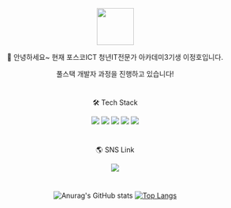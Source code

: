    <div align="center"> 

  <img src="https://user-images.githubusercontent.com/101568892/165022240-d1943930-6283-4db4-92a0-391094deca59.png" width="75">
   
  🌱 안녕하세요~ 현재 포스코ICT 청년IT전문가 아카데미3기생 이정호입니다.   
   
   풀스택 개발자 과정을 진행하고 있습니다!
  #
  🛠 Tech Stack
  
 <img src="https://img.shields.io/badge/Java-007396?style=flat&logo=Java&logoColor=white"/>  <img src="https://img.shields.io/badge/MySQL-4479A1?style=flat&logo=MySQL&logoColor=white"/> <img src="https://img.shields.io/badge/Python-3776AB?style=flat&logo=Python&logoColor=white"/> <img src="https://img.shields.io/badge/Android Studio-3DDC84?style=flat&logo=Android Studio&logoColor=white"/>  <img src="https://img.shields.io/badge/php-777BB4?style=flat&logo=php&logoColor=white"/></a>
 #
🌎 SNS Link
 
 <a href="https://www.instagram.com/jeongho_0304/">
<img
src="http://img.shields.io/badge/-Instagram-white?style=flat&logo=Instagram&link=https://www.instagram.com/jeongho_0304/"
style="height : auto; margin-left : 10px; margin-right : 10px;"/>
</a>

#
![Anurag's GitHub stats](https://github-readme-stats.vercel.app/api?username=jeongho97&show_icons=true&theme=스타일)
[![Top Langs](https://github-readme-stats.vercel.app/api/top-langs/?username=jeongho97&langs_count=8)](https://github.com/jeongho97/github-readme-stats)
  

  </div>
<!--
**jeongho97/jeongho97** is a ✨ _special_ ✨ repository because its `README.md` (this file) appears on your GitHub profile.

Here are some ideas to get you started:

- 🔭 I’m currently working on ...
- 🌱 I’m currently learning ...
- 👯 I’m looking to collaborate on ...
- 🤔 I’m looking for help with ...
- 💬 Ask me about ...
- 📫 How to reach me: ...
- 😄 Pronouns: ...
- ⚡ Fun fact: ...
-->
